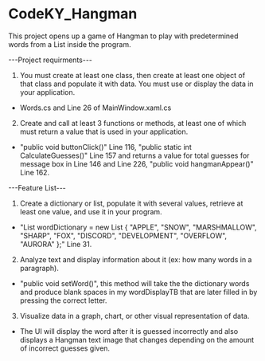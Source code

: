 # CodeKY_Hangman

This project opens up a game of Hangman to play with predetermined words from a List inside the program.

---Project requirments---
1. You must create at least one class, then create at least one object of that class and populate it with data. You must use or display the data in your application.
* Words.cs and Line 26 of MainWindow.xaml.cs

2. Create and call at least 3 functions or methods, at least one of which must return a value that is used in your application.
* "public void buttonClick()" Line 116, "public static int CalculateGuesses()" Line 157 and returns a value for total guesses for message box in Line 146 and Line 226, "public void hangmanAppear()" Line 162.

---Feature List---
1. Create a dictionary or list, populate it with several values, retrieve at least one value, and use it in your program.
* "List<String> wordDictionary = new List<string> { "APPLE", "SNOW", "MARSHMALLOW", "SHARP", "FOX", "DISCORD", "DEVELOPMENT", "OVERFLOW", "AURORA" };" Line 31.

2. Analyze text and display information about it (ex: how many words in a paragraph).
*  "public void setWord()", this method will take the the dictionary words and produce blank spaces in my wordDisplayTB that are later filled in by pressing the correct letter.

3. Visualize data in a graph, chart, or other visual representation of data.
* The UI will display the word after it is guessed incorrectly and also displays a Hangman text image that changes depending on the amount of incorrect guesses given.
